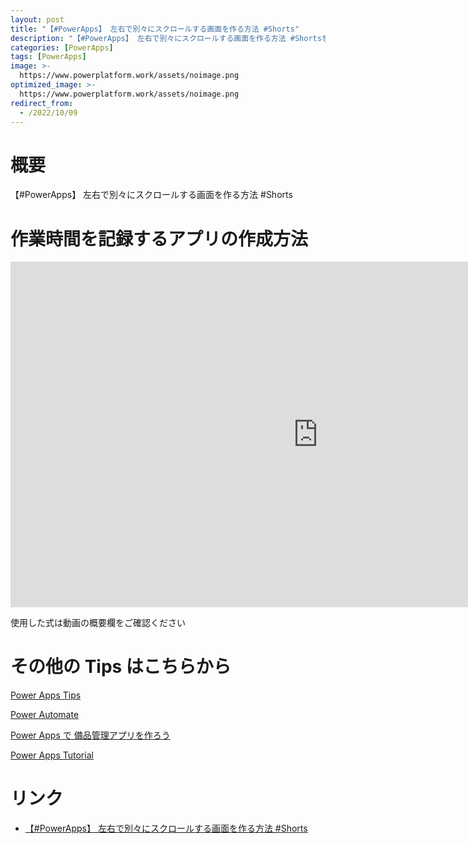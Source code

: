 ```yaml
---
layout: post
title: "【#PowerApps】 左右で別々にスクロールする画面を作る方法 #Shorts"
description: "【#PowerApps】 左右で別々にスクロールする画面を作る方法 #Shortsを動画で分かりやすく解説"
categories: [PowerApps]
tags: [PowerApps]
image: >-
  https://www.powerplatform.work/assets/noimage.png
optimized_image: >-
  https://www.powerplatform.work/assets/noimage.png
redirect_from:
  - /2022/10/09
---
```



#  概要

【#PowerApps】 左右で別々にスクロールする画面を作る方法 #Shorts


# 作業時間を記録するアプリの作成方法

<iframe width="983" height="553" src="https://www.youtube.com/embed/dtJmhRmopik" title="YouTube video player" frameborder="0" allow="accelerometer; autoplay; clipboard-write; encrypted-media; gyroscope; picture-in-picture" allowfullscreen></iframe>


使用した式は動画の概要欄をご確認ください


# その他の Tips はこちらから

[Power Apps Tips](https://www.youtube.com/watch?v=VrAQf3JQ7yM&list=PLVhFi1fb3DqakSLVMn22DDcySXh9jtzi- )


[Power Automate](https://www.youtube.com/watch?v=-YnJYT0ASEM&list=PLVhFi1fb3Dqbzic6GieqnLFgD3aTj-eHA)


[Power Apps で 備品管理アプリを作ろう](https://www.youtube.com/playlist?list=PLVhFi1fb3DqZM3HKb8Hea6XEL96990Fyn)


[Power Apps Tutorial](https://www.youtube.com/playlist?list=PLVhFi1fb3DqalxpL974VvAJvV4iWoSbe_)


# リンク


- [【#PowerApps】 左右で別々にスクロールする画面を作る方法 #Shorts](https://www.youtube.com/watch?v=dtJmhRmopik)

